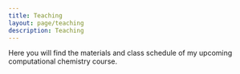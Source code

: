 ```yaml
---
title: Teaching
layout: page/teaching
description: Teaching
---
```


Here you will find the materials and class schedule of my upcoming computational chemistry course.